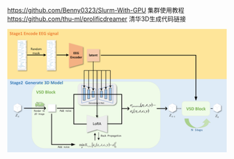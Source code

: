 https://github.com/Benny0323/Slurm-With-GPU 集群使用教程<br>
https://github.com/thu-ml/prolificdreamer 清华3D生成代码链接

![image](https://github.com/gegen666/EEGTo3D/blob/main/model.png)
